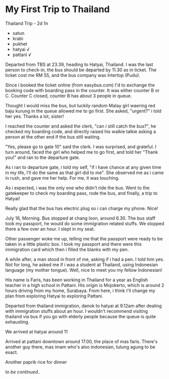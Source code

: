 # My First Trip to Thailand

Thailand Trip - 2d 1n

- satun
- krabi
- pukhet
- hatyai √
- pattani √

Departed from TBS at 23.39, heading to Hatyai, Thailand. I was the last person to check-in, the bus should be departed by 11.30 as in ticket. The ticket cost me RM 55, and the bus company was Intertop (Pudu).

Since i booked the ticket online (from easybus.com) I'd to exchange the booking code with boarding pass in the counter. It was either counter B or C. Counter C closed, counter B has about 3 people in queue.

Thought I would miss the bus, but luckily random Malay girl waering red baju kurung in the queue allowed me to go first. She asked, "urgent?" i told her yes. Thanks a lot, sister!

I reached the counter and asked the clerk, "can i still catch the bus?", he checked my boarding code, and directly raised his walkie talkie asking a person at the other end if the bus still waiting.

"Yes, please go to gate 10" said the clerk. I was surprised, and grateful. I turn around, faced the girl who helped me to go first, and told her "Thank you!" and ran to the departure gate.

As i ran to departure gate, i told my self, "if i have chance at any given time in my life, I'll do the same as that girl did to me". She observed me as i came in rush, and gave me her help. For me, it was touching.

As i expected, i was the only one who didn't ride the bus. Went to the gatekeeper to check my boarding pass, rode the bus, and finally, a trip to Hatyai!

Really glad that the bus has electric plug so i can charge my phone. Nice!


July 16, Morning.
Bus stopped at chang loon, around 6.30. The bus staff took my passport, he would do some immigration related stuffs. We stopped there a few over an hour. I slept in my seat.

Other passenger woke me up, telling me that the passport were ready to be taken in a little plastic box. I took my passport and there were this immigration card which then i filled the blanks with my pen.

A while after, a man stood in front of me, asking if i had a pen. I told him yes. Not for long, he asked me if i was a student at Thailand, using Indonesian language (my mother tongue). Well, nice to meet you my fellow Indonesian!

His name is Faris, has been working in Thailand for a year as English teacher in a high school in Pattani. His origin is Mojokerto, which is around 2 hours driving from my home, Surabaya. From here, i think I'll change my plan from exploring Hatyai to exploring Pattani.

Departed from thailand immigration, danok to hatyai at 9.12am after dealing with immigration stuffs about an hour. I wouldn't recommend visiting thailand via bus if you go with elderly people because the queue is quite exhausting.


We arrived at hatyai around 11

Arrived at pattani downtown around 17.00, the place of mas faris. There's another guy there, mas imam who's also indonesian, tulung agung to be exact.

Another paprik rice for dinner

*to be continued..*